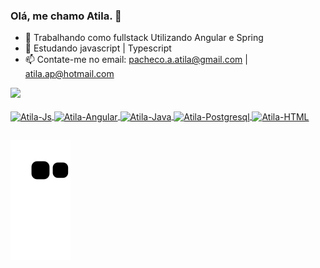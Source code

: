 ### Olá, me chamo Atila. 👋

- 🔭 Trabalhando como fullstack Utilizando Angular e Spring
- 🌱 Estudando javascript | Typescript
- 📫 Contate-me no email: pacheco.a.atila@gmail.com | atila.ap@hotmail.com

<div>
  <a href="https://github.com/atilaap">
  <img heigth="180em" src="https://github-readme-stats.vercel.app/api?username=atilaap&show_icons=true&theme=dracula&include_all_commits=true&count_private=true"/>
<!--   <img heigth="180e," src="https://github-readme-stats.vercel.app/api/top-langs/?username=atilaap&layout=compact&langs_count=16&theme=dracula"/> -->
</div>

<div style="display: inline_block"><br>
  <img align="center" alt="Atila-Js" height="30" width="40" src="https://cdn.jsdelivr.net/gh/devicons/devicon/icons/javascript/javascript-original.svg">
  <img align="center" alt="Atila-Angular" height="40" width="40" src="https://cdn.jsdelivr.net/gh/devicons/devicon/icons/angularjs/angularjs-original.svg">
  <img align="center" alt="Atila-Java" height="40" width="40" src="https://cdn.jsdelivr.net/gh/devicons/devicon/icons/java/java-original.svg">
  <img align="center" alt="Atila-Postgresql" height="40" width="40" src="https://cdn.jsdelivr.net/gh/devicons/devicon/icons/postgresql/postgresql-original.svg">
  <img align="center" alt="Atila-HTML" height="40" width="40" src="https://cdn.jsdelivr.net/gh/devicons/devicon/icons/html5/html5-original.svg">
</div>

##

![Snake animation](https://github.com/atilaap/atilaap/blob/output/github-contribution-grid-snake.svg)

